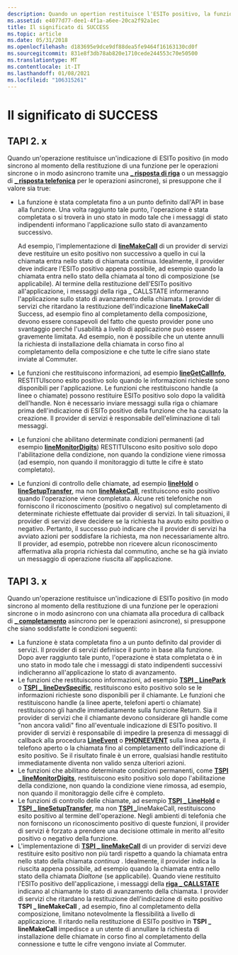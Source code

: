 ```yaml
---
description: Quando un opertion restituisce l'ESITo positivo, la funzione è riuscita a un punto definito dall'API su una funzione in base alla funzione.
ms.assetid: e4077d77-dee1-4f1a-a6ee-20ca2f92a1ec
title: Il significato di SUCCESS
ms.topic: article
ms.date: 05/31/2018
ms.openlocfilehash: d183695e9dce9df88dea5fe9464f16163130cd0f
ms.sourcegitcommit: 831e8f3db78ab820e1710cede244553c70e50500
ms.translationtype: MT
ms.contentlocale: it-IT
ms.lasthandoff: 01/08/2021
ms.locfileid: "106315261"
---
```

# <a name="the-meaning-of-success"></a>Il significato di SUCCESS

## <a name="tapi-2x"></a>TAPI 2. x

Quando un'operazione restituisce un'indicazione di ESITo positivo (in modo sincrono al momento della restituzione di una funzione per le operazioni sincrone o in modo asincrono tramite una [**\_ risposta di riga**](./line-reply.md) o un messaggio di [**\_ risposta telefonica**](./phone-reply.md) per le operazioni asincrone), si presuppone che il valore sia true:

-   La funzione è stata completata fino a un punto definito dall'API in base alla funzione. Una volta raggiunto tale punto, l'operazione è stata completata o si troverà in uno stato in modo tale che i messaggi di stato indipendenti informano l'applicazione sullo stato di avanzamento successivo.

    Ad esempio, l'implementazione di [**lineMakeCall**](/windows/win32/api/tapi/nf-tapi-linemakecall) di un provider di servizi deve restituire un esito positivo non successivo a quello in cui la chiamata entra nello stato di chiamata continua. Idealmente, il provider deve indicare l'ESITo positivo appena possibile, ad esempio quando la chiamata entra nello stato della chiamata al tono di composizione (se applicabile). Al termine della restituzione dell'ESITo positivo all'applicazione, i messaggi della riga \_ CALLSTATE informeranno l'applicazione sullo stato di avanzamento della chiamata. I provider di servizi che ritardano la restituzione dell'indicazione **lineMakeCall** Success, ad esempio fino al completamento della composizione, devono essere consapevoli del fatto che questo provider pone uno svantaggio perché l'usabilità a livello di applicazione può essere gravemente limitata. Ad esempio, non è possibile che un utente annulli la richiesta di installazione della chiamata in corso fino al completamento della composizione e che tutte le cifre siano state inviate al Commuter.

-   Le funzioni che restituiscono informazioni, ad esempio [**lineGetCallInfo**](/windows/win32/api/tapi/nf-tapi-linegetcallinfo), RESTITUIscono esito positivo solo quando le informazioni richieste sono disponibili per l'applicazione. Le funzioni che restituiscono handle (a linee o chiamate) possono restituire ESITo positivo solo dopo la validità dell'handle. Non è necessario inviare messaggi sulla riga o chiamare prima dell'indicazione di ESITo positivo della funzione che ha causato la creazione. Il provider di servizi è responsabile dell'eliminazione di tali messaggi.
-   Le funzioni che abilitano determinate condizioni permanenti (ad esempio [**lineMonitorDigits**](/windows/win32/api/tapi/nf-tapi-linemonitordigits)) RESTITUIscono esito positivo solo dopo l'abilitazione della condizione, non quando la condizione viene rimossa (ad esempio, non quando il monitoraggio di tutte le cifre è stato completato).
-   Le funzioni di controllo delle chiamate, ad esempio [**lineHold**](/windows/win32/api/tapi/nf-tapi-linehold) o [**lineSetupTransfer**](/windows/win32/api/tapi/nf-tapi-linesetuptransfer), ma non [**lineMakeCall**](/windows/win32/api/tapi/nf-tapi-linemakecall), restituiscono esito positivo quando l'operazione viene completata. Alcune reti telefoniche non forniscono il riconoscimento (positivo o negativo) sul completamento di determinate richieste effettuate dai provider di servizi. In tali situazioni, il provider di servizi deve decidere se la richiesta ha avuto esito positivo o negativo. Pertanto, il successo può indicare che il provider di servizi ha avviato azioni per soddisfare la richiesta, ma non necessariamente altro. Il provider, ad esempio, potrebbe non ricevere alcun riconoscimento affermativa alla propria richiesta dal commutino, anche se ha già inviato un messaggio di operazione riuscita all'applicazione.

## <a name="tapi-3x"></a>TAPI 3. x

Quando un'operazione restituisce un'indicazione di ESITo positivo (in modo sincrono al momento della restituzione di una funzione per le operazioni sincrone o in modo asincrono con una chiamata alla procedura di callback di [**\_ completamento**](/windows/win32/api/tspi/nc-tspi-async_completion) asincrono per le operazioni asincrone), si presuppone che siano soddisfatte le condizioni seguenti:

-   La funzione è stata completata fino a un punto definito dal provider di servizi. Il provider di servizi definisce il punto in base alla funzione. Dopo aver raggiunto tale punto, l'operazione è stata completata o è in uno stato in modo tale che i messaggi di stato indipendenti successivi indicheranno all'applicazione lo stato di avanzamento.
-   Le funzioni che restituiscono informazioni, ad esempio [**TSPI \_ LinePark**](/windows/win32/api/tspi/nf-tspi-tspi_linepark) o [**TSPI \_ lineDevSpecific**](/windows/win32/api/tspi/nf-tspi-tspi_linedevspecific), restituiscono esito positivo solo se le informazioni richieste sono disponibili per il chiamante. Le funzioni che restituiscono handle (a linee aperte, telefoni aperti o chiamate) restituiscono gli handle immediatamente sulla funzione Return. Sia il provider di servizi che il chiamante devono considerare gli handle come "non ancora validi" fino all'eventuale indicazione di ESITo positivo. Il provider di servizi è responsabile di impedire la presenza di messaggi di callback alla procedura [**LineEvent**](/windows/win32/api/tspi/nc-tspi-lineevent) o [**PHONEEVENT**](/windows/desktop/api/tspi/nc-tspi-phoneevent) sulla linea aperta, il telefono aperto o la chiamata fino al completamento dell'indicazione di esito positivo. Se il risultato finale è un errore, qualsiasi handle restituito immediatamente diventa non valido senza ulteriori azioni.
-   Le funzioni che abilitano determinate condizioni permanenti, come [**TSPI \_ lineMonitorDigits**](/windows/win32/api/tspi/nf-tspi-tspi_linemonitordigits), restituiscono esito positivo solo dopo l'abilitazione della condizione, non quando la condizione viene rimossa, ad esempio, non quando il monitoraggio delle cifre è completo.
-   Le funzioni di controllo delle chiamate, ad esempio [**TSPI \_ LineHold**](/windows/win32/api/tspi/nf-tspi-tspi_linehold) e [**TSPI \_ lineSetupTransfer**](/windows/win32/api/tspi/nf-tspi-tspi_linesetuptransfer), ma non [**TSPI \_**](/windows/win32/api/tspi/nf-tspi-tspi_linemakecall)lineMakeCall, restituiscono esito positivo al termine dell'operazione. Negli ambienti di telefonia che non forniscono un riconoscimento positivo di queste funzioni, il provider di servizi è forzato a prendere una decisione ottimale in merito all'esito positivo o negativo della funzione.
-   L'implementazione di [**TSPI \_ lineMakeCall**](/windows/win32/api/tspi/nf-tspi-tspi_linemakecall) di un provider di servizi deve restituire esito positivo non più tardi rispetto a quando la chiamata entra nello stato della chiamata *continua* . Idealmente, il provider indica la riuscita appena possibile, ad esempio quando la chiamata entra nello stato della chiamata *Dialtone* (se applicabile). Quando viene restituito l'ESITo positivo dell'applicazione, i messaggi della [**riga \_ CALLSTATE**](/previous-versions/windows/desktop/legacy/ms725219(v=vs.85)) indicano al chiamante lo stato di avanzamento della chiamata. I provider di servizi che ritardano la restituzione dell'indicazione di esito positivo **TSPI \_ lineMakeCall** , ad esempio, fino al completamento della composizione, limitano notevolmente la flessibilità a livello di applicazione. Il ritardo nella restituzione di ESITo positivo in **TSPI \_ lineMakeCall** impedisce a un utente di annullare la richiesta di installazione delle chiamate in corso fino al completamento della connessione e tutte le cifre vengono inviate al Commuter.

 

 
